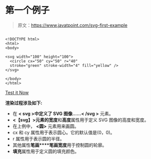 # 第一个例子

> 原文：<https://www.javatpoint.com/svg-first-example>

```

<!DOCTYPE html>
<html>
<body>

<svg width="100" height="100">
  <circle cx="50" cy="50" r="40"
  stroke="green" stroke-width="4" fill="yellow" />
</svg>

</body>
</html>

```

[Test it Now](https://www.javatpoint.com/oprweb/test.jsp?filename=svgfirstexample1)

**渲染过程涉及如下:**

*   在 **< svg >中定义了 SVG 图像......< /svg >** 元素。
*   **<【svg】>**元素的**宽度**和**高度**属性用于定义 SVG 图像的高度和宽度。
*   在上例中， **<圆>** 元素用来画圆。
*   cx 和 cy 属性用于表示圆心。它的默认值是(0，0)。
*   r 属性用于表示圆的半径。
*   其他属性**笔画****笔画宽度**用于控制圆的轮廓。
*   **填充**属性用于定义圆的填充颜色。
